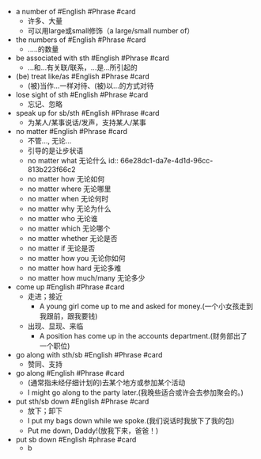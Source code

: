 - a number of #English #Phrase #card
	- 许多、大量
	- 可以用large或small修饰（a large/small number of）
- the numbers of #English #Phrase #card
	- .....的数量
- be associated with sth #English #Phrase #card
	- ...和...有关联/联系，...是...所引起的
- (be) treat like/as #English #Phrase #card
	- (被)当作...一样对待、(被)以...的方式对待
- lose sight of sth #English #Phrase #card
	- 忘记、忽略
- speak up for sb/sth #English #Phrase #card
	- 为某人/某事说话/发声，支持某人/某事
- no matter #English #Phrase #card
	- 不管..., 无论...
	- 引导的是让步状语
	- no matter what 无论什么
	  id:: 66e28dc1-da7e-4d1d-96cc-813b223f66c2
	- no matter how 无论如何
	- no matter where 无论哪里
	- no matter when 无论何时
	- no matter why 无论为什么
	- no matter who 无论谁
	- no matter which 无论哪个
	- no matter whether 无论是否
	- no matter if 无论是否
	- no matter how you 无论你如何
	- no matter how hard 无论多难
	- no matter how much/many 无论多少
- come up #English #Phrase #card
	- 走进；接近
		- A young girl come up to me and asked for money.(一个小女孩走到我跟前，跟我要钱)
	- 出现、显现、来临
		- A position has come up in the accounts department.(财务部出了一个职位)
- go along with sth/sb #English #Phrase #card
	- 赞同、支持
- go along #English #Phrase #card
	- (通常指未经仔细计划的)去某个地方或参加某个活动
	- I might go along to the party later.(我晚些适合或许会去参加聚会的。)
- put sth/sb down #English #Phrase #card
	- 放下；卸下
	- I put my bags down while we spoke.(我们说话时我放下了我的包)
	- Put me down, Daddy!(放我下来，爸爸！)
- put sb down #English #phrase #card
	- b